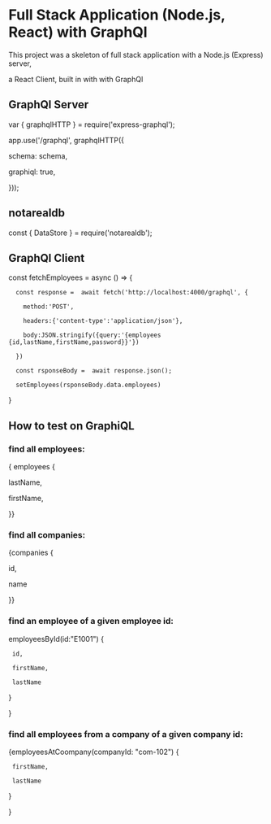 # Full Stack Application (Node.js, React) with GraphQl

This project was a skeleton of full stack application with a Node.js (Express) server,

a React Client, built in with with GraphQl 

## GraphQl Server 

var { graphqlHTTP } = require('express-graphql');

app.use('/graphql', graphqlHTTP({

   schema: schema,

   graphiql: true,

 }));

## notarealdb

const { DataStore } = require('notarealdb'); 

## GraphQl Client 

const fetchEmployees = async () => {

      const response =  await fetch('http://localhost:4000/graphql', {

        method:'POST',

        headers:{'content-type':'application/json'},

        body:JSON.stringify({query:'{employees {id,lastName,firstName,password}}'})

      })

      const rsponseBody =  await response.json();

      setEmployees(rsponseBody.data.employees)
      
}

## How to test on GraphiQL

### find all employees:

{ employees {

   lastName,

   firstName,

}}

### find all companies:

{companies {

   id,

   name

}}

### find an employee of a given employee id:

employeesById(id:"E1001") {  

     id, 

     firstName,

     lastName

  }  

}  

### find all employees from a company of a given company id:

{employeesAtCoompany(companyId: "com-102") {

     firstName,

     lastName

   }

}



